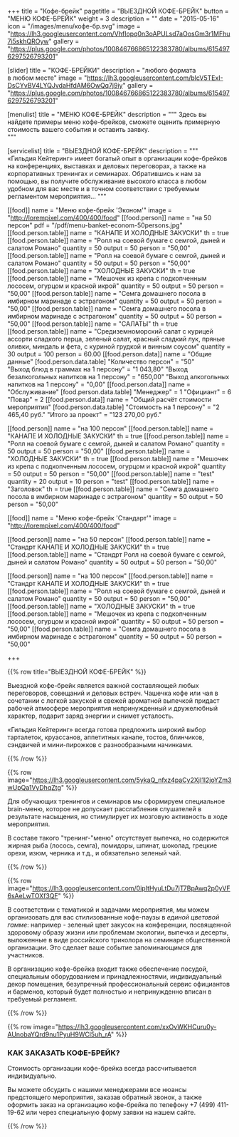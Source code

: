 +++
title = "Кофе-брейк"
pagetitle = "ВЫЕЗДНОЙ КОФЕ-БРЕЙК"
button = "МЕНЮ КОФЕ-БРЕЙК"
weight = 3
description = ""
date = "2015-05-16"
icon = "/images/menu/кофе-бр.svg"
image = "https://lh3.googleusercontent.com/VhfIopq0n3oAPULsd7aOosGm3r1MFhu7i5skhQROyw"
gallery = "https://plus.google.com/photos/100846766865122383780/albums/6154976297526793201"

[slider]
  title = "КОФЕ-БРЕЙКИ"
  description = "любого формата <br> в любом месте"
  image = "https://lh3.googleusercontent.com/blcV5TExI-DsCYvBV4LYQJvdaHfdAM6OwQq7j9iy"
gallery = "https://plus.google.com/photos/100846766865122383780/albums/6154976297526793201"

[menulist]
  title = "МЕНЮ КОФЕ-БРЕЙК"
  description = """
Здесь вы найдете примеры меню кофе-брейков, сможете оценить примерную стоимость вашего события и оставить заявку.  
"""  

[servicelist]
  title = "ВЫЕЗДНОЙ КОФЕ-БРЕЙК"
  description = """  
«Гильдия Кейтеринг» имеет богатый опыт в организации кофе-брейков на конференциях, выставках и деловых переговорах, а также на корпоративных тренингах и семинарах. Обратившись к нам за помощью, вы получите обслуживание высокого класса в любом удобном для вас месте и в точном соответствии с требуемым регламентом мероприятия…
"""


[[food]]
  name = "Меню кофе-брейк 'Эконом'"
  image = "http://lorempixel.com/400/400/food"
  [[food.person]]
    name = "на 50 персон"
    pdf = "/pdf/menu-banket-econom-50persons.jpg"
    [[food.person.table]]
      name = "КАНАПЕ И ХОЛОДНЫЕ ЗАКУСКИ"
      th = true
    [[food.person.table]]
      name = "Ролл на соевой бумаге с семгой, дыней и салатом Романо"
      quantity = 50
      output = 50
      person = "50,00"
    [[food.person.table]]
      name = "Ролл на соевой бумаге с семгой, дыней и салатом Романо"
      quantity = 50
      output = 50
      person = "50,00"
    [[food.person.table]]
      name = "ХОЛОДНЫЕ ЗАКУСКИ"
      th = true
    [[food.person.table]]
      name = "Мешочек из крепа с подкопченным лососем, огурцом и красной икрой"
      quantity = 50
      output = 50
      person = "50,00"
    [[food.person.table]]
      name = "Семга домашнего посола в имбирном маринаде с эстрагоном"
      quantity = 50
      output = 50
      person = "50,00"
    [[food.person.table]]
      name = "Семга домашнего посола в имбирном маринаде с эстрагоном"
      quantity = 50
      output = 50
      person = "50,00"
    [[food.person.table]]
      name = "САЛАТЫ"
      th = true
    [[food.person.table]]
      name = "Средиземноморский салат с курицей ассорти сладкого перца, зеленый салат, красный сладкий лук, пряные оливки, миндаль и фета, с куриной грудкой и винным соусом"
      quantity = 30
      output = 100
      person = 60.00
    [[food.person.data]]
      name = "Общие данные"
      [food.person.data.table]
        "Количество персон" = "50"  
        "Выход блюд в граммах на 1 персону" = "1 043,80"
        "Выход безалкогольных напитков на 1 персону" = "650,00"
        "Выход алкогольных напитков на 1 персону" = "0,00"
    [[food.person.data]]
      name = "Обслуживание"
      [food.person.data.table]
        "Менеджер" = 1
        "Официант" = 6
        "Повар" = 2
    [[food.person.data]]
      name = "Общий расчёт стоимости мероприятия"
      [food.person.data.table]
        "Стоимость на 1 персону" = "2 465,40 руб."
        "Итого за проект" = "123 270,00 руб."

  [[food.person]]
    name = "на 100 персон"
    [[food.person.table]]
      name = "КАНАПЕ И ХОЛОДНЫЕ ЗАКУСКИ"
      th = true
    [[food.person.table]]
      name = "Ролл на соевой бумаге с семгой, дыней и салатом Романо"
      quantity = 50
      output = 50
      person = "50,00"
    [[food.person.table]]
      name = "ХОЛОДНЫЕ ЗАКУСКИ"
      th = true
    [[food.person.table]]
      name = "Мешочек из крепа с подкопченным лососем, огурцом и красной икрой"
      quantity = 50
      output = 50
      person = "50,00"
    [[food.person.table]]
      name = "test"
      quantity = 20
      output = 10
      person = "test"
    [[food.person.table]]
      name = "Заголовок"
      th = true
    [[food.person.table]]
      name = "Семга домашнего посола в имбирном маринаде с эстрагоном"
      quantity = 50
      output = 50
      person = "50,00"

[[food]]
  name = "Меню кофе-брейк 'Стандарт'"
  image = "http://lorempixel.com/400/400/food"

  [[food.person]]
    name = "на 50 персон"
    [[food.person.table]]
      name = "Стандрт КАНАПЕ И ХОЛОДНЫЕ ЗАКУСКИ"
      th = true
    [[food.person.table]]
      name = "Стандрт Ролл на соевой бумаге с семгой, дыней и салатом Романо"
      quantity = 50
      output = 50
      person = "50,00"

  [[food.person]]
    name = "на 100 персон"
    [[food.person.table]]
      name = "Стандрт КАНАПЕ И ХОЛОДНЫЕ ЗАКУСКИ"
      th = true
    [[food.person.table]]
      name = "Ролл на соевой бумаге с семгой, дыней и салатом Романо"
      quantity = 50
      output = 50
      person = "50,00"
    [[food.person.table]]
      name = "ХОЛОДНЫЕ ЗАКУСКИ"
      th = true
    [[food.person.table]]
      name = "Мешочек из крепа с подкопченным лососем, огурцом и красной икрой"
      quantity = 50
      output = 50
      person = "50,00"
    [[food.person.table]]
      name = "Семга домашнего посола в имбирном маринаде с эстрагоном"
      quantity = 50
      output = 50
      person = "50,00"

+++

{{% row title="ВЫЕЗДНОЙ КОФЕ-БРЕЙК" %}}

Выездной кофе-брейк является важной составляющей любых переговоров, совещаний и деловых встреч. Чашечка кофе или чая в сочетании с легкой закуской и свежей ароматной выпечкой придаст рабочей атмосфере мероприятия непринужденный и дружелюбный характер, подарит заряд энергии и снимет усталость.  

«Гильдия Кейтеринг» всегда готова предложить широкий выбор тарталеток, круассанов, аппетитных канапе, тостов, блинчиков, сэндвичей и мини-пирожков с разнообразными начинками.

{{% /row %}}

{{% row image="https://lh3.googleusercontent.com/5ykaQ_nfxz4paCy2XjI1l2joYZm3wUpQa1VyDhqZtg" %}}

Для обучающих тренингов и семинаров мы сформируем специальное brain-меню, которое не допускает расслабления слушателей в результате насыщения, но стимулирует их мозговую активность в ходе мероприятия.

В составе такого "тренинг-"меню" отсутствует выпечка, но содержится жирная рыба (лосось, семга), помидоры, шпинат, шоколад, грецкие орехи, изюм, черника и т.д., и обязательно зеленый чай.

{{% /row %}}

{{% row image="https://lh3.googleusercontent.com/0ipItHyuLtDu7jT7BpAwq2p0yVF6sAeLwTOXf3QF" %}}

В соответствии с тематикой и задачами мероприятия, мы можем организовать для вас стилизованные кофе-паузы в _единой цветовой гамме_:  например - зеленый цвет закусок на конференции, посвященной здоровому образу жизни или проблемам экологии, выпечка и десерты, выложенные в виде российского триколора на семинаре общественной организации. Это сделает ваше событие запоминающимся для участников.

В организацию кофе-брейка входит также обеспечение посудой, специальным оборудованием  и принадлежностями, индивидуальный декор помещения, безупречный профессиональный сервис официантов и барменов, который будет полностью и непринужденно вписан в требуемый регламент.

{{% /row %}}

{{% row image="https://lh3.googleusercontent.com/xxOvWKHCuru0y-AUnobaYQrd9nu1PyuH9WCl5uh_rA" %}}

### КАК ЗАКАЗАТЬ КОФЕ-БРЕЙК?

Стоимость организации кофе-брейка всегда рассчитывается индивидуально.

Вы можете обсудить с нашими менеджерами все нюансы предстоящего мероприятия, заказав обратный звонок, а также оформить заказ на организацию кофе-брейка по телефону +7 (499) 411-19-62 или через специальную форму заявки на нашем сайте.


{{% /row %}}

